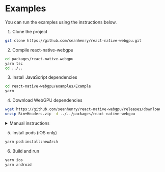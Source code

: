 # Examples

You can run the examples using the instructions below.

1. Clone the project

```bash
git clone https://github.com/seanhenry/react-native-webgpu.git
```

2. Compile react-native-webgpu

```bash
cd packages/react-native-webgpu
yarn tsc
cd ../..
```

3. Install JavaScript dependencies

```bash
cd react-native-webgpu/examples/Example
yarn
```

4. Download WebGPU dependencies

```bash
wget https://github.com/seanhenry/react-native-webgpu/releases/download/v0.0.0/Bin+Headers.zip
unzip Bin+Headers.zip -d ../../packages/react-native-webgpu
```

<details>
<summary>Manual instructions</summary>

- Download `Bin+Headers.zip` from the [release page](https://github.com/seanhenry/react-native-webgpu/releases/tag/v0.0.0).
- Unzip and move the `bin` and `include` folders to `../../packages/react-native-webgpu`
</details>

5. Install pods (iOS only)

```bash
yarn pod:install:newArch
```

6. Build and run

```bash
yarn ios
yarn android
```
